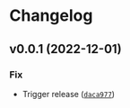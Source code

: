 # Changelog

<!--next-version-placeholder-->

## v0.0.1 (2022-12-01)
### Fix
* Trigger release ([`daca977`](https://github.com/34j/cm-timer/commit/daca977487f99abf5882f0bcc84e67fdafde7bb2))

